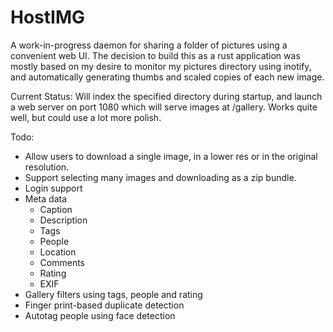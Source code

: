 HostIMG
=======

A work-in-progress daemon for sharing a folder of pictures using a convenient
web UI. The decision to build this as a rust application was mostly based on my
desire to monitor my pictures directory using inotify, and automatically
generating thumbs and scaled copies of each new image.

Current Status: Will index the specified directory during startup, and launch
a web server on port 1080 which will serve images at /gallery. Works quite
well, but could use a lot more polish.

Todo:

 * Allow users to download a single image, in a lower res or in the original
   resolution.
 * Support selecting many images and downloading as a zip bundle.
 * Login support
 * Meta data
    * Caption
    * Description
    * Tags
    * People
    * Location
    * Comments
    * Rating
    * EXIF
 * Gallery filters using tags, people and rating
 * Finger print-based duplicate detection
 * Autotag people using face detection

